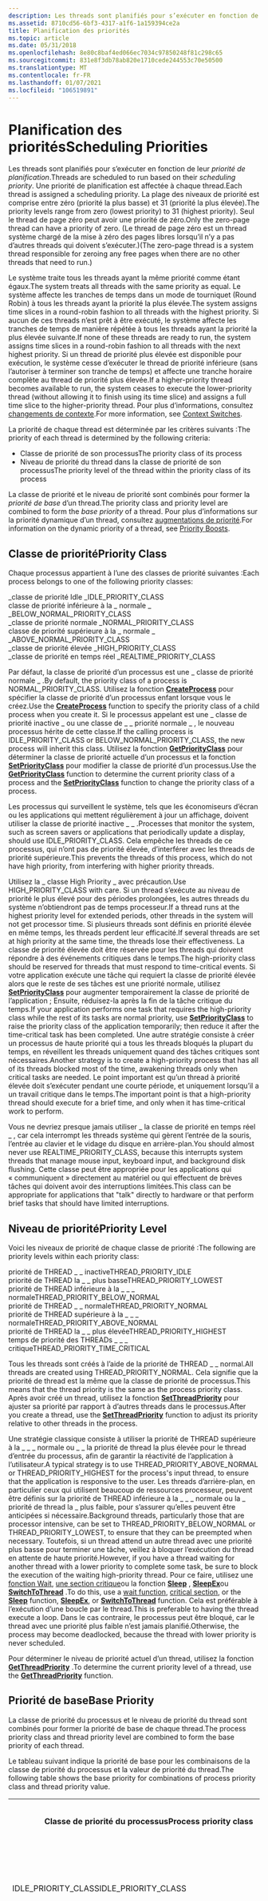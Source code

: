 ```yaml
---
description: Les threads sont planifiés pour s’exécuter en fonction de leur priorité de planification.
ms.assetid: 8710cd56-6bf3-4317-a1f6-1a159394ce2a
title: Planification des priorités
ms.topic: article
ms.date: 05/31/2018
ms.openlocfilehash: 8e80c8baf4ed066ec7034c97850248f81c298c65
ms.sourcegitcommit: 831e8f3db78ab820e1710cede244553c70e50500
ms.translationtype: MT
ms.contentlocale: fr-FR
ms.lasthandoff: 01/07/2021
ms.locfileid: "106519891"
---
```

# <a name="scheduling-priorities"></a><span data-ttu-id="04357-103">Planification des priorités</span><span class="sxs-lookup"><span data-stu-id="04357-103">Scheduling Priorities</span></span>

<span data-ttu-id="04357-104">Les threads sont planifiés pour s’exécuter en fonction de leur *priorité de planification*.</span><span class="sxs-lookup"><span data-stu-id="04357-104">Threads are scheduled to run based on their *scheduling priority*.</span></span> <span data-ttu-id="04357-105">Une priorité de planification est affectée à chaque thread.</span><span class="sxs-lookup"><span data-stu-id="04357-105">Each thread is assigned a scheduling priority.</span></span> <span data-ttu-id="04357-106">La plage des niveaux de priorité est comprise entre zéro (priorité la plus basse) et 31 (priorité la plus élevée).</span><span class="sxs-lookup"><span data-stu-id="04357-106">The priority levels range from zero (lowest priority) to 31 (highest priority).</span></span> <span data-ttu-id="04357-107">Seul le thread de page zéro peut avoir une priorité de zéro.</span><span class="sxs-lookup"><span data-stu-id="04357-107">Only the zero-page thread can have a priority of zero.</span></span> <span data-ttu-id="04357-108">(Le thread de page zéro est un thread système chargé de la mise à zéro des pages libres lorsqu’il n’y a pas d’autres threads qui doivent s’exécuter.)</span><span class="sxs-lookup"><span data-stu-id="04357-108">(The zero-page thread is a system thread responsible for zeroing any free pages when there are no other threads that need to run.)</span></span>

<span data-ttu-id="04357-109">Le système traite tous les threads ayant la même priorité comme étant égaux.</span><span class="sxs-lookup"><span data-stu-id="04357-109">The system treats all threads with the same priority as equal.</span></span> <span data-ttu-id="04357-110">Le système affecte les tranches de temps dans un mode de tourniquet (Round Robin) à tous les threads ayant la priorité la plus élevée.</span><span class="sxs-lookup"><span data-stu-id="04357-110">The system assigns time slices in a round-robin fashion to all threads with the highest priority.</span></span> <span data-ttu-id="04357-111">Si aucun de ces threads n’est prêt à être exécuté, le système affecte les tranches de temps de manière répétée à tous les threads ayant la priorité la plus élevée suivante.</span><span class="sxs-lookup"><span data-stu-id="04357-111">If none of these threads are ready to run, the system assigns time slices in a round-robin fashion to all threads with the next highest priority.</span></span> <span data-ttu-id="04357-112">Si un thread de priorité plus élevée est disponible pour exécution, le système cesse d’exécuter le thread de priorité inférieure (sans l’autoriser à terminer son tranche de temps) et affecte une tranche horaire complète au thread de priorité plus élevée.</span><span class="sxs-lookup"><span data-stu-id="04357-112">If a higher-priority thread becomes available to run, the system ceases to execute the lower-priority thread (without allowing it to finish using its time slice) and assigns a full time slice to the higher-priority thread.</span></span> <span data-ttu-id="04357-113">Pour plus d’informations, consultez [changements de contexte](context-switches.md).</span><span class="sxs-lookup"><span data-stu-id="04357-113">For more information, see [Context Switches](context-switches.md).</span></span>

<span data-ttu-id="04357-114">La priorité de chaque thread est déterminée par les critères suivants :</span><span class="sxs-lookup"><span data-stu-id="04357-114">The priority of each thread is determined by the following criteria:</span></span>

-   <span data-ttu-id="04357-115">Classe de priorité de son processus</span><span class="sxs-lookup"><span data-stu-id="04357-115">The priority class of its process</span></span>
-   <span data-ttu-id="04357-116">Niveau de priorité du thread dans la classe de priorité de son processus</span><span class="sxs-lookup"><span data-stu-id="04357-116">The priority level of the thread within the priority class of its process</span></span>

<span data-ttu-id="04357-117">La classe de priorité et le niveau de priorité sont combinés pour former la *priorité de base* d’un thread.</span><span class="sxs-lookup"><span data-stu-id="04357-117">The priority class and priority level are combined to form the *base priority* of a thread.</span></span> <span data-ttu-id="04357-118">Pour plus d’informations sur la priorité dynamique d’un thread, consultez [augmentations de priorité](priority-boosts.md).</span><span class="sxs-lookup"><span data-stu-id="04357-118">For information on the dynamic priority of a thread, see [Priority Boosts](priority-boosts.md).</span></span>

## <a name="priority-class"></a><span data-ttu-id="04357-119">Classe de priorité</span><span class="sxs-lookup"><span data-stu-id="04357-119">Priority Class</span></span>

<span data-ttu-id="04357-120">Chaque processus appartient à l’une des classes de priorité suivantes :</span><span class="sxs-lookup"><span data-stu-id="04357-120">Each process belongs to one of the following priority classes:</span></span><dl> <span data-ttu-id="04357-121">\_classe de priorité Idle \_</span><span class="sxs-lookup"><span data-stu-id="04357-121">IDLE\_PRIORITY\_CLASS</span></span>  
<span data-ttu-id="04357-122">classe de priorité inférieure à la \_ normale \_ \_</span><span class="sxs-lookup"><span data-stu-id="04357-122">BELOW\_NORMAL\_PRIORITY\_CLASS</span></span>  
<span data-ttu-id="04357-123">\_classe de priorité normale \_</span><span class="sxs-lookup"><span data-stu-id="04357-123">NORMAL\_PRIORITY\_CLASS</span></span>  
<span data-ttu-id="04357-124">classe de priorité supérieure à la \_ normale \_ \_</span><span class="sxs-lookup"><span data-stu-id="04357-124">ABOVE\_NORMAL\_PRIORITY\_CLASS</span></span>  
<span data-ttu-id="04357-125">\_classe de priorité élevée \_</span><span class="sxs-lookup"><span data-stu-id="04357-125">HIGH\_PRIORITY\_CLASS</span></span>  
<span data-ttu-id="04357-126">\_classe de priorité en temps réel \_</span><span class="sxs-lookup"><span data-stu-id="04357-126">REALTIME\_PRIORITY\_CLASS</span></span>  
</dl>

<span data-ttu-id="04357-127">Par défaut, la classe de priorité d’un processus est une \_ classe de priorité normale \_ .</span><span class="sxs-lookup"><span data-stu-id="04357-127">By default, the priority class of a process is NORMAL\_PRIORITY\_CLASS.</span></span> <span data-ttu-id="04357-128">Utilisez la fonction [**CreateProcess**](/windows/win32/api/processthreadsapi/nf-processthreadsapi-createprocessa) pour spécifier la classe de priorité d’un processus enfant lorsque vous le créez.</span><span class="sxs-lookup"><span data-stu-id="04357-128">Use the [**CreateProcess**](/windows/win32/api/processthreadsapi/nf-processthreadsapi-createprocessa) function to specify the priority class of a child process when you create it.</span></span> <span data-ttu-id="04357-129">Si le processus appelant est une \_ classe de priorité inactive \_ ou une classe de \_ \_ priorité normale \_ , le nouveau processus hérite de cette classe.</span><span class="sxs-lookup"><span data-stu-id="04357-129">If the calling process is IDLE\_PRIORITY\_CLASS or BELOW\_NORMAL\_PRIORITY\_CLASS, the new process will inherit this class.</span></span> <span data-ttu-id="04357-130">Utilisez la fonction [**GetPriorityClass**](/windows/win32/api/processthreadsapi/nf-processthreadsapi-getpriorityclass) pour déterminer la classe de priorité actuelle d’un processus et la fonction [**SetPriorityClass**](/windows/win32/api/processthreadsapi/nf-processthreadsapi-setpriorityclass) pour modifier la classe de priorité d’un processus.</span><span class="sxs-lookup"><span data-stu-id="04357-130">Use the [**GetPriorityClass**](/windows/win32/api/processthreadsapi/nf-processthreadsapi-getpriorityclass) function to determine the current priority class of a process and the [**SetPriorityClass**](/windows/win32/api/processthreadsapi/nf-processthreadsapi-setpriorityclass) function to change the priority class of a process.</span></span>

<span data-ttu-id="04357-131">Les processus qui surveillent le système, tels que les économiseurs d’écran ou les applications qui mettent régulièrement à jour un affichage, doivent utiliser la classe de priorité inactive \_ \_ .</span><span class="sxs-lookup"><span data-stu-id="04357-131">Processes that monitor the system, such as screen savers or applications that periodically update a display, should use IDLE\_PRIORITY\_CLASS.</span></span> <span data-ttu-id="04357-132">Cela empêche les threads de ce processus, qui n’ont pas de priorité élevée, d’interférer avec les threads de priorité supérieure.</span><span class="sxs-lookup"><span data-stu-id="04357-132">This prevents the threads of this process, which do not have high priority, from interfering with higher priority threads.</span></span>

<span data-ttu-id="04357-133">Utilisez la \_ classe High Priority \_ avec précaution.</span><span class="sxs-lookup"><span data-stu-id="04357-133">Use HIGH\_PRIORITY\_CLASS with care.</span></span> <span data-ttu-id="04357-134">Si un thread s’exécute au niveau de priorité le plus élevé pour des périodes prolongées, les autres threads du système n’obtiendront pas de temps processeur.</span><span class="sxs-lookup"><span data-stu-id="04357-134">If a thread runs at the highest priority level for extended periods, other threads in the system will not get processor time.</span></span> <span data-ttu-id="04357-135">Si plusieurs threads sont définis en priorité élevée en même temps, les threads perdent leur efficacité.</span><span class="sxs-lookup"><span data-stu-id="04357-135">If several threads are set at high priority at the same time, the threads lose their effectiveness.</span></span> <span data-ttu-id="04357-136">La classe de priorité élevée doit être réservée pour les threads qui doivent répondre à des événements critiques dans le temps.</span><span class="sxs-lookup"><span data-stu-id="04357-136">The high-priority class should be reserved for threads that must respond to time-critical events.</span></span> <span data-ttu-id="04357-137">Si votre application exécute une tâche qui requiert la classe de priorité élevée alors que le reste de ses tâches est une priorité normale, utilisez [**SetPriorityClass**](/windows/win32/api/processthreadsapi/nf-processthreadsapi-setpriorityclass) pour augmenter temporairement la classe de priorité de l’application ; Ensuite, réduisez-la après la fin de la tâche critique du temps.</span><span class="sxs-lookup"><span data-stu-id="04357-137">If your application performs one task that requires the high-priority class while the rest of its tasks are normal priority, use [**SetPriorityClass**](/windows/win32/api/processthreadsapi/nf-processthreadsapi-setpriorityclass) to raise the priority class of the application temporarily; then reduce it after the time-critical task has been completed.</span></span> <span data-ttu-id="04357-138">Une autre stratégie consiste à créer un processus de haute priorité qui a tous les threads bloqués la plupart du temps, en réveillent les threads uniquement quand des tâches critiques sont nécessaires.</span><span class="sxs-lookup"><span data-stu-id="04357-138">Another strategy is to create a high-priority process that has all of its threads blocked most of the time, awakening threads only when critical tasks are needed.</span></span> <span data-ttu-id="04357-139">Le point important est qu’un thread à priorité élevée doit s’exécuter pendant une courte période, et uniquement lorsqu’il a un travail critique dans le temps.</span><span class="sxs-lookup"><span data-stu-id="04357-139">The important point is that a high-priority thread should execute for a brief time, and only when it has time-critical work to perform.</span></span>

<span data-ttu-id="04357-140">Vous ne devriez presque jamais utiliser \_ la classe de priorité en temps réel \_ , car cela interrompt les threads système qui gèrent l’entrée de la souris, l’entrée au clavier et le vidage du disque en arrière-plan.</span><span class="sxs-lookup"><span data-stu-id="04357-140">You should almost never use REALTIME\_PRIORITY\_CLASS, because this interrupts system threads that manage mouse input, keyboard input, and background disk flushing.</span></span> <span data-ttu-id="04357-141">Cette classe peut être appropriée pour les applications qui « communiquent » directement au matériel ou qui effectuent de brèves tâches qui doivent avoir des interruptions limitées.</span><span class="sxs-lookup"><span data-stu-id="04357-141">This class can be appropriate for applications that "talk" directly to hardware or that perform brief tasks that should have limited interruptions.</span></span>

## <a name="priority-level"></a><span data-ttu-id="04357-142">Niveau de priorité</span><span class="sxs-lookup"><span data-stu-id="04357-142">Priority Level</span></span>

<span data-ttu-id="04357-143">Voici les niveaux de priorité de chaque classe de priorité :</span><span class="sxs-lookup"><span data-stu-id="04357-143">The following are priority levels within each priority class:</span></span><dl> <span data-ttu-id="04357-144">priorité de THREAD \_ \_ inactive</span><span class="sxs-lookup"><span data-stu-id="04357-144">THREAD\_PRIORITY\_IDLE</span></span>  
<span data-ttu-id="04357-145">priorité de THREAD la \_ \_ plus basse</span><span class="sxs-lookup"><span data-stu-id="04357-145">THREAD\_PRIORITY\_LOWEST</span></span>  
<span data-ttu-id="04357-146">priorité de THREAD inférieure à la \_ \_ \_ normale</span><span class="sxs-lookup"><span data-stu-id="04357-146">THREAD\_PRIORITY\_BELOW\_NORMAL</span></span>  
<span data-ttu-id="04357-147">priorité de THREAD \_ \_ normale</span><span class="sxs-lookup"><span data-stu-id="04357-147">THREAD\_PRIORITY\_NORMAL</span></span>  
<span data-ttu-id="04357-148">priorité de THREAD supérieure à la \_ \_ \_ normale</span><span class="sxs-lookup"><span data-stu-id="04357-148">THREAD\_PRIORITY\_ABOVE\_NORMAL</span></span>  
<span data-ttu-id="04357-149">priorité de THREAD la \_ \_ plus élevée</span><span class="sxs-lookup"><span data-stu-id="04357-149">THREAD\_PRIORITY\_HIGHEST</span></span>  
<span data-ttu-id="04357-150">temps de priorité des THREADs \_ \_ \_ critique</span><span class="sxs-lookup"><span data-stu-id="04357-150">THREAD\_PRIORITY\_TIME\_CRITICAL</span></span>  
</dl>

<span data-ttu-id="04357-151">Tous les threads sont créés à l’aide de la priorité de THREAD \_ \_ normal.</span><span class="sxs-lookup"><span data-stu-id="04357-151">All threads are created using THREAD\_PRIORITY\_NORMAL.</span></span> <span data-ttu-id="04357-152">Cela signifie que la priorité de thread est la même que la classe de priorité de processus.</span><span class="sxs-lookup"><span data-stu-id="04357-152">This means that the thread priority is the same as the process priority class.</span></span> <span data-ttu-id="04357-153">Après avoir créé un thread, utilisez la fonction [**SetThreadPriority**](/windows/win32/api/processthreadsapi/nf-processthreadsapi-setthreadpriority) pour ajuster sa priorité par rapport à d’autres threads dans le processus.</span><span class="sxs-lookup"><span data-stu-id="04357-153">After you create a thread, use the [**SetThreadPriority**](/windows/win32/api/processthreadsapi/nf-processthreadsapi-setthreadpriority) function to adjust its priority relative to other threads in the process.</span></span>

<span data-ttu-id="04357-154">Une stratégie classique consiste à utiliser la priorité de THREAD supérieure à la \_ \_ \_ normale ou \_ \_ la priorité de thread la plus élevée pour le thread d’entrée du processus, afin de garantir la réactivité de l’application à l’utilisateur.</span><span class="sxs-lookup"><span data-stu-id="04357-154">A typical strategy is to use THREAD\_PRIORITY\_ABOVE\_NORMAL or THREAD\_PRIORITY\_HIGHEST for the process's input thread, to ensure that the application is responsive to the user.</span></span> <span data-ttu-id="04357-155">Les threads d’arrière-plan, en particulier ceux qui utilisent beaucoup de ressources processeur, peuvent être définis sur la priorité de THREAD inférieure à la \_ \_ \_ normale ou la \_ priorité de thread la \_ plus faible, pour s’assurer qu’elles peuvent être anticipées si nécessaire.</span><span class="sxs-lookup"><span data-stu-id="04357-155">Background threads, particularly those that are processor intensive, can be set to THREAD\_PRIORITY\_BELOW\_NORMAL or THREAD\_PRIORITY\_LOWEST, to ensure that they can be preempted when necessary.</span></span> <span data-ttu-id="04357-156">Toutefois, si un thread attend un autre thread avec une priorité plus basse pour terminer une tâche, veillez à bloquer l’exécution du thread en attente de haute priorité.</span><span class="sxs-lookup"><span data-stu-id="04357-156">However, if you have a thread waiting for another thread with a lower priority to complete some task, be sure to block the execution of the waiting high-priority thread.</span></span> <span data-ttu-id="04357-157">Pour ce faire, utilisez une [fonction Wait](../sync/wait-functions.md), [une section critique](../sync/critical-section-objects.md)ou la fonction [**Sleep**](/windows/win32/api/synchapi/nf-synchapi-sleep) , [**SleepEx**](/windows/win32/api/synchapi/nf-synchapi-sleepex)ou [**SwitchToThread**](/windows/win32/api/processthreadsapi/nf-processthreadsapi-switchtothread) .</span><span class="sxs-lookup"><span data-stu-id="04357-157">To do this, use a [wait function](../sync/wait-functions.md), [critical section](../sync/critical-section-objects.md), or the [**Sleep**](/windows/win32/api/synchapi/nf-synchapi-sleep) function, [**SleepEx**](/windows/win32/api/synchapi/nf-synchapi-sleepex), or [**SwitchToThread**](/windows/win32/api/processthreadsapi/nf-processthreadsapi-switchtothread) function.</span></span> <span data-ttu-id="04357-158">Cela est préférable à l’exécution d’une boucle par le thread.</span><span class="sxs-lookup"><span data-stu-id="04357-158">This is preferable to having the thread execute a loop.</span></span> <span data-ttu-id="04357-159">Dans le cas contraire, le processus peut être bloqué, car le thread avec une priorité plus faible n’est jamais planifié.</span><span class="sxs-lookup"><span data-stu-id="04357-159">Otherwise, the process may become deadlocked, because the thread with lower priority is never scheduled.</span></span>

<span data-ttu-id="04357-160">Pour déterminer le niveau de priorité actuel d’un thread, utilisez la fonction [**GetThreadPriority**](/windows/win32/api/processthreadsapi/nf-processthreadsapi-getthreadpriority) .</span><span class="sxs-lookup"><span data-stu-id="04357-160">To determine the current priority level of a thread, use the [**GetThreadPriority**](/windows/win32/api/processthreadsapi/nf-processthreadsapi-getthreadpriority) function.</span></span>

## <a name="base-priority"></a><span data-ttu-id="04357-161">Priorité de base</span><span class="sxs-lookup"><span data-stu-id="04357-161">Base Priority</span></span>

<span data-ttu-id="04357-162">La classe de priorité du processus et le niveau de priorité du thread sont combinés pour former la priorité de base de chaque thread.</span><span class="sxs-lookup"><span data-stu-id="04357-162">The process priority class and thread priority level are combined to form the base priority of each thread.</span></span>

<span data-ttu-id="04357-163">Le tableau suivant indique la priorité de base pour les combinaisons de la classe de priorité du processus et la valeur de priorité du thread.</span><span class="sxs-lookup"><span data-stu-id="04357-163">The following table shows the base priority for combinations of process priority class and thread priority value.</span></span>


<table>
<tr>
<th colspan="2"><span data-ttu-id="04357-164">Classe de priorité du processus</span><span class="sxs-lookup"><span data-stu-id="04357-164">Process priority class</span></span></th>
<th><span data-ttu-id="04357-165">Niveau de priorité du thread</span><span class="sxs-lookup"><span data-stu-id="04357-165">Thread priority level</span></span></th>
<th><span data-ttu-id="04357-166">Priorité de base</span><span class="sxs-lookup"><span data-stu-id="04357-166">Base priority</span></span></th>
</tr>
<tr>
<td rowspan="7" colspan="2"><span data-ttu-id="04357-167">IDLE_PRIORITY_CLASS</span><span class="sxs-lookup"><span data-stu-id="04357-167">IDLE_PRIORITY_CLASS</span></span> </td>
<td><span data-ttu-id="04357-168">THREAD_PRIORITY_IDLE</span><span class="sxs-lookup"><span data-stu-id="04357-168">THREAD_PRIORITY_IDLE</span></span></td>
<td><span data-ttu-id="04357-169">1</span><span class="sxs-lookup"><span data-stu-id="04357-169">1</span></span></td>
</tr>
<tr>
<td><span data-ttu-id="04357-170">THREAD_PRIORITY_LOWEST</span><span class="sxs-lookup"><span data-stu-id="04357-170">THREAD_PRIORITY_LOWEST</span></span></td>
<td><span data-ttu-id="04357-171">2</span><span class="sxs-lookup"><span data-stu-id="04357-171">2</span></span></td>
</tr>
<tr>
<td><span data-ttu-id="04357-172">THREAD_PRIORITY_BELOW_NORMAL</span><span class="sxs-lookup"><span data-stu-id="04357-172">THREAD_PRIORITY_BELOW_NORMAL</span></span></td>
<td><span data-ttu-id="04357-173">3</span><span class="sxs-lookup"><span data-stu-id="04357-173">3</span></span></td>
</tr>
<tr>
<td><span data-ttu-id="04357-174">THREAD_PRIORITY_NORMAL</span><span class="sxs-lookup"><span data-stu-id="04357-174">THREAD_PRIORITY_NORMAL</span></span></td>
<td><span data-ttu-id="04357-175">4</span><span class="sxs-lookup"><span data-stu-id="04357-175">4</span></span></td>
</tr>
<tr>
<td><span data-ttu-id="04357-176">THREAD_PRIORITY_ABOVE_NORMAL</span><span class="sxs-lookup"><span data-stu-id="04357-176">THREAD_PRIORITY_ABOVE_NORMAL</span></span></td>
<td><span data-ttu-id="04357-177">5</span><span class="sxs-lookup"><span data-stu-id="04357-177">5</span></span></td>
</tr>
<tr>
<td><span data-ttu-id="04357-178">THREAD_PRIORITY_HIGHEST</span><span class="sxs-lookup"><span data-stu-id="04357-178">THREAD_PRIORITY_HIGHEST</span></span></td>
<td><span data-ttu-id="04357-179">6</span><span class="sxs-lookup"><span data-stu-id="04357-179">6</span></span></td>
</tr>
<tr>
<td><span data-ttu-id="04357-180">THREAD_PRIORITY_TIME_CRITICAL</span><span class="sxs-lookup"><span data-stu-id="04357-180">THREAD_PRIORITY_TIME_CRITICAL</span></span></td>
<td><span data-ttu-id="04357-181">15</span><span class="sxs-lookup"><span data-stu-id="04357-181">15</span></span></td>
</tr>
<tr>
<td rowspan="7" colspan="2"><span data-ttu-id="04357-182">BELOW_NORMAL_PRIORITY_CLASS</span><span class="sxs-lookup"><span data-stu-id="04357-182">BELOW_NORMAL_PRIORITY_CLASS</span></span> </td>
<td><span data-ttu-id="04357-183">THREAD_PRIORITY_IDLE</span><span class="sxs-lookup"><span data-stu-id="04357-183">THREAD_PRIORITY_IDLE</span></span></td>
<td><span data-ttu-id="04357-184">1</span><span class="sxs-lookup"><span data-stu-id="04357-184">1</span></span></td>
</tr>
<tr>
<td><span data-ttu-id="04357-185">THREAD_PRIORITY_LOWEST</span><span class="sxs-lookup"><span data-stu-id="04357-185">THREAD_PRIORITY_LOWEST</span></span></td>
<td><span data-ttu-id="04357-186">4</span><span class="sxs-lookup"><span data-stu-id="04357-186">4</span></span></td>
</tr>
<tr>
<td><span data-ttu-id="04357-187">THREAD_PRIORITY_BELOW_NORMAL</span><span class="sxs-lookup"><span data-stu-id="04357-187">THREAD_PRIORITY_BELOW_NORMAL</span></span></td>
<td><span data-ttu-id="04357-188">5</span><span class="sxs-lookup"><span data-stu-id="04357-188">5</span></span></td>
</tr>
<tr>
<td><span data-ttu-id="04357-189">THREAD_PRIORITY_NORMAL</span><span class="sxs-lookup"><span data-stu-id="04357-189">THREAD_PRIORITY_NORMAL</span></span></td>
<td><span data-ttu-id="04357-190">6</span><span class="sxs-lookup"><span data-stu-id="04357-190">6</span></span></td>
</tr>
<tr>
<td><span data-ttu-id="04357-191">THREAD_PRIORITY_ABOVE_NORMAL</span><span class="sxs-lookup"><span data-stu-id="04357-191">THREAD_PRIORITY_ABOVE_NORMAL</span></span></td>
<td><span data-ttu-id="04357-192">7</span><span class="sxs-lookup"><span data-stu-id="04357-192">7</span></span></td>
</tr>
<tr>
<td><span data-ttu-id="04357-193">THREAD_PRIORITY_HIGHEST</span><span class="sxs-lookup"><span data-stu-id="04357-193">THREAD_PRIORITY_HIGHEST</span></span></td>
<td><span data-ttu-id="04357-194">8</span><span class="sxs-lookup"><span data-stu-id="04357-194">8</span></span></td>
</tr>
<tr>
<td><span data-ttu-id="04357-195">THREAD_PRIORITY_TIME_CRITICAL</span><span class="sxs-lookup"><span data-stu-id="04357-195">THREAD_PRIORITY_TIME_CRITICAL</span></span></td>
<td><span data-ttu-id="04357-196">15</span><span class="sxs-lookup"><span data-stu-id="04357-196">15</span></span></td>
</tr>
<tr>
<td rowspan="7" colspan="2"><span data-ttu-id="04357-197">NORMAL_PRIORITY_CLASS</span><span class="sxs-lookup"><span data-stu-id="04357-197">NORMAL_PRIORITY_CLASS</span></span> </td>
<td><span data-ttu-id="04357-198">THREAD_PRIORITY_IDLE</span><span class="sxs-lookup"><span data-stu-id="04357-198">THREAD_PRIORITY_IDLE</span></span></td>
<td><span data-ttu-id="04357-199">1</span><span class="sxs-lookup"><span data-stu-id="04357-199">1</span></span></td>
</tr>
<tr>
<td><span data-ttu-id="04357-200">THREAD_PRIORITY_LOWEST</span><span class="sxs-lookup"><span data-stu-id="04357-200">THREAD_PRIORITY_LOWEST</span></span></td>
<td><span data-ttu-id="04357-201">6</span><span class="sxs-lookup"><span data-stu-id="04357-201">6</span></span></td>
</tr>
<tr>
<td><span data-ttu-id="04357-202">THREAD_PRIORITY_BELOW_NORMAL</span><span class="sxs-lookup"><span data-stu-id="04357-202">THREAD_PRIORITY_BELOW_NORMAL</span></span></td>
<td><span data-ttu-id="04357-203">7</span><span class="sxs-lookup"><span data-stu-id="04357-203">7</span></span></td>
</tr>
<tr>
<td><span data-ttu-id="04357-204">THREAD_PRIORITY_NORMAL</span><span class="sxs-lookup"><span data-stu-id="04357-204">THREAD_PRIORITY_NORMAL</span></span></td>
<td><span data-ttu-id="04357-205">8</span><span class="sxs-lookup"><span data-stu-id="04357-205">8</span></span></td>
</tr>
<tr>
<td><span data-ttu-id="04357-206">THREAD_PRIORITY_ABOVE_NORMAL</span><span class="sxs-lookup"><span data-stu-id="04357-206">THREAD_PRIORITY_ABOVE_NORMAL</span></span></td>
<td><span data-ttu-id="04357-207">9</span><span class="sxs-lookup"><span data-stu-id="04357-207">9</span></span></td>
</tr>
<tr>
<td><span data-ttu-id="04357-208">THREAD_PRIORITY_HIGHEST</span><span class="sxs-lookup"><span data-stu-id="04357-208">THREAD_PRIORITY_HIGHEST</span></span></td>
<td><span data-ttu-id="04357-209">10</span><span class="sxs-lookup"><span data-stu-id="04357-209">10</span></span></td>
</tr>
<tr>
<td><span data-ttu-id="04357-210">THREAD_PRIORITY_TIME_CRITICAL</span><span class="sxs-lookup"><span data-stu-id="04357-210">THREAD_PRIORITY_TIME_CRITICAL</span></span></td>
<td><span data-ttu-id="04357-211">15</span><span class="sxs-lookup"><span data-stu-id="04357-211">15</span></span></td>
</tr>
<tr>
<td rowspan="7" colspan="2"><span data-ttu-id="04357-212">ABOVE_NORMAL_PRIORITY_CLASS</span><span class="sxs-lookup"><span data-stu-id="04357-212">ABOVE_NORMAL_PRIORITY_CLASS</span></span> </td>
<td><span data-ttu-id="04357-213">THREAD_PRIORITY_IDLE</span><span class="sxs-lookup"><span data-stu-id="04357-213">THREAD_PRIORITY_IDLE</span></span></td>
<td><span data-ttu-id="04357-214">1</span><span class="sxs-lookup"><span data-stu-id="04357-214">1</span></span></td>
</tr>
<tr>
<td><span data-ttu-id="04357-215">THREAD_PRIORITY_LOWEST</span><span class="sxs-lookup"><span data-stu-id="04357-215">THREAD_PRIORITY_LOWEST</span></span></td>
<td><span data-ttu-id="04357-216">8</span><span class="sxs-lookup"><span data-stu-id="04357-216">8</span></span></td>
</tr>
<tr>
<td><span data-ttu-id="04357-217">THREAD_PRIORITY_BELOW_NORMAL</span><span class="sxs-lookup"><span data-stu-id="04357-217">THREAD_PRIORITY_BELOW_NORMAL</span></span></td>
<td><span data-ttu-id="04357-218">9</span><span class="sxs-lookup"><span data-stu-id="04357-218">9</span></span></td>
</tr>
<tr>
<td><span data-ttu-id="04357-219">THREAD_PRIORITY_NORMAL</span><span class="sxs-lookup"><span data-stu-id="04357-219">THREAD_PRIORITY_NORMAL</span></span></td>
<td><span data-ttu-id="04357-220">10</span><span class="sxs-lookup"><span data-stu-id="04357-220">10</span></span></td>
</tr>
<tr>
<td><span data-ttu-id="04357-221">THREAD_PRIORITY_ABOVE_NORMAL</span><span class="sxs-lookup"><span data-stu-id="04357-221">THREAD_PRIORITY_ABOVE_NORMAL</span></span></td>
<td><span data-ttu-id="04357-222">11</span><span class="sxs-lookup"><span data-stu-id="04357-222">11</span></span></td>
</tr>
<tr>
<td><span data-ttu-id="04357-223">THREAD_PRIORITY_HIGHEST</span><span class="sxs-lookup"><span data-stu-id="04357-223">THREAD_PRIORITY_HIGHEST</span></span></td>
<td><span data-ttu-id="04357-224">12</span><span class="sxs-lookup"><span data-stu-id="04357-224">12</span></span></td>
</tr>
<tr>
<td><span data-ttu-id="04357-225">THREAD_PRIORITY_TIME_CRITICAL</span><span class="sxs-lookup"><span data-stu-id="04357-225">THREAD_PRIORITY_TIME_CRITICAL</span></span></td>
<td><span data-ttu-id="04357-226">15</span><span class="sxs-lookup"><span data-stu-id="04357-226">15</span></span></td>
</tr>
<tr>
<td rowspan="7" colspan="2"><span data-ttu-id="04357-227">HIGH_PRIORITY_CLASS</span><span class="sxs-lookup"><span data-stu-id="04357-227">HIGH_PRIORITY_CLASS</span></span> </td>
<td><span data-ttu-id="04357-228">THREAD_PRIORITY_IDLE</span><span class="sxs-lookup"><span data-stu-id="04357-228">THREAD_PRIORITY_IDLE</span></span></td>
<td><span data-ttu-id="04357-229">1</span><span class="sxs-lookup"><span data-stu-id="04357-229">1</span></span></td>
</tr>
<tr>
<td><span data-ttu-id="04357-230">THREAD_PRIORITY_LOWEST</span><span class="sxs-lookup"><span data-stu-id="04357-230">THREAD_PRIORITY_LOWEST</span></span></td>
<td><span data-ttu-id="04357-231">11</span><span class="sxs-lookup"><span data-stu-id="04357-231">11</span></span></td>
</tr>
<tr>
<td><span data-ttu-id="04357-232">THREAD_PRIORITY_BELOW_NORMAL</span><span class="sxs-lookup"><span data-stu-id="04357-232">THREAD_PRIORITY_BELOW_NORMAL</span></span></td>
<td><span data-ttu-id="04357-233">12</span><span class="sxs-lookup"><span data-stu-id="04357-233">12</span></span></td>
</tr>
<tr>
<td><span data-ttu-id="04357-234">THREAD_PRIORITY_NORMAL</span><span class="sxs-lookup"><span data-stu-id="04357-234">THREAD_PRIORITY_NORMAL</span></span></td>
<td><span data-ttu-id="04357-235">13</span><span class="sxs-lookup"><span data-stu-id="04357-235">13</span></span></td>
</tr>
<tr>
<td><span data-ttu-id="04357-236">THREAD_PRIORITY_ABOVE_NORMAL</span><span class="sxs-lookup"><span data-stu-id="04357-236">THREAD_PRIORITY_ABOVE_NORMAL</span></span></td>
<td><span data-ttu-id="04357-237">14</span><span class="sxs-lookup"><span data-stu-id="04357-237">14</span></span></td>
</tr>
<tr>
<td><span data-ttu-id="04357-238">THREAD_PRIORITY_HIGHEST</span><span class="sxs-lookup"><span data-stu-id="04357-238">THREAD_PRIORITY_HIGHEST</span></span></td>
<td><span data-ttu-id="04357-239">15</span><span class="sxs-lookup"><span data-stu-id="04357-239">15</span></span></td>
</tr>
<tr>
<td><span data-ttu-id="04357-240">THREAD_PRIORITY_TIME_CRITICAL</span><span class="sxs-lookup"><span data-stu-id="04357-240">THREAD_PRIORITY_TIME_CRITICAL</span></span></td>
<td><span data-ttu-id="04357-241">15</span><span class="sxs-lookup"><span data-stu-id="04357-241">15</span></span></td>
</tr>
<tr>
<td rowspan="7" colspan="2"><span data-ttu-id="04357-242">REALTIME_PRIORITY_CLASS</span><span class="sxs-lookup"><span data-stu-id="04357-242">REALTIME_PRIORITY_CLASS</span></span> </td>
<td><span data-ttu-id="04357-243">THREAD_PRIORITY_IDLE</span><span class="sxs-lookup"><span data-stu-id="04357-243">THREAD_PRIORITY_IDLE</span></span></td>
<td><span data-ttu-id="04357-244">16</span><span class="sxs-lookup"><span data-stu-id="04357-244">16</span></span></td>
</tr>
<tr>
<td><span data-ttu-id="04357-245">THREAD_PRIORITY_LOWEST</span><span class="sxs-lookup"><span data-stu-id="04357-245">THREAD_PRIORITY_LOWEST</span></span></td>
<td><span data-ttu-id="04357-246">22</span><span class="sxs-lookup"><span data-stu-id="04357-246">22</span></span></td>
</tr>
<tr>
<td><span data-ttu-id="04357-247">THREAD_PRIORITY_BELOW_NORMAL</span><span class="sxs-lookup"><span data-stu-id="04357-247">THREAD_PRIORITY_BELOW_NORMAL</span></span></td>
<td><span data-ttu-id="04357-248">23</span><span class="sxs-lookup"><span data-stu-id="04357-248">23</span></span></td>
</tr>
<tr>
<td><span data-ttu-id="04357-249">THREAD_PRIORITY_NORMAL</span><span class="sxs-lookup"><span data-stu-id="04357-249">THREAD_PRIORITY_NORMAL</span></span></td>
<td><span data-ttu-id="04357-250">24</span><span class="sxs-lookup"><span data-stu-id="04357-250">24</span></span></td>
</tr>
<tr>
<td><span data-ttu-id="04357-251">THREAD_PRIORITY_ABOVE_NORMAL</span><span class="sxs-lookup"><span data-stu-id="04357-251">THREAD_PRIORITY_ABOVE_NORMAL</span></span></td>
<td><span data-ttu-id="04357-252">25</span><span class="sxs-lookup"><span data-stu-id="04357-252">25</span></span></td>
</tr>
<tr>
<td><span data-ttu-id="04357-253">THREAD_PRIORITY_HIGHEST</span><span class="sxs-lookup"><span data-stu-id="04357-253">THREAD_PRIORITY_HIGHEST</span></span></td>
<td><span data-ttu-id="04357-254">26</span><span class="sxs-lookup"><span data-stu-id="04357-254">26</span></span></td>
</tr>
<tr>
<td><span data-ttu-id="04357-255">THREAD_PRIORITY_TIME_CRITICAL</span><span class="sxs-lookup"><span data-stu-id="04357-255">THREAD_PRIORITY_TIME_CRITICAL</span></span></td>
<td><span data-ttu-id="04357-256">31</span><span class="sxs-lookup"><span data-stu-id="04357-256">31</span></span></td>
</tr>
</table>

 

 

 
